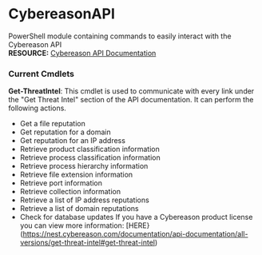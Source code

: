 # CybereasonAPI
 PowerShell module containing commands to easily interact with the Cybereason API<br>
 __RESOURCE:__ [Cybereason API Documentation](https://nest.cybereason.com/documentation/api-documentation)

### Current Cmdlets
__Get-ThreatIntel__: This cmdlet is used to communicate with every link under the "Get Threat Intel" section of the API documentation. 
It can perform the following actions.
 - Get a file reputation	
 - Get reputation for a domain	
 - Get reputation for an IP address	
 - Retrieve product classification information	
 - Retrieve process classification information	
 - Retrieve process hierarchy information
 - Retrieve file extension information	
 - Retrieve port information
 - Retrieve collection information
 - Retrieve a list of IP address reputations
 - Retrieve a list of domain reputations
 - Check for database updates
If you have a Cybereason product license you can view more information: 
[HERE}(https://nest.cybereason.com/documentation/api-documentation/all-versions/get-threat-intel#get-threat-intel)
